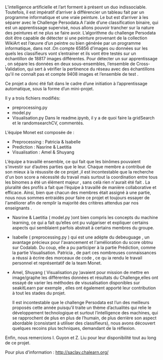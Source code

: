  L’intelligence artificielle et l’art forment à présent un duo indissociable. Toutefois, il est impératif d’arriver à différencier un tableau fait par un programme informatique et une vraie peinture. Le but est d’arriver à les séparer avec le Challenge Persodata.A l'aide d’une classification binaire, qui est un apprentissage supervisé, nous allons pouvoir trancher sur la nature des peintures et ne plus se faire avoir. 
   L’algorithme du challenge Persodata  doit être capable de détecter si une peinture provenant de la collection WikiArt  est l’œuvre d’un peintre ou bien générée par un programme informatique, dans not .On compte 65856 d’images ou données sur les quels les classifieurs vont s’entrainer et ils vont être testés sur un échantillon de 18817 images différentes. Pour détecter un sur apprentissage , on sépare les données en deux sous-ensembles, l’ensemble de Cross-Validation, qui sert à vérifier la pertinence du réseau avec des échantillons qu'il ne connaît pas et compte 9408 images et l’ensemble de test . 

Ce projet a donc été fait dans le cadre d’une initiation à l’apprentissage automatique, sous la forme d’un mini-projet.
 
Il y a trois fichiers modifiés: 
-	preprocessing.py
-	model.py
-	Visualisation.py
Dans le readme.ipynb, il y a de quoi faire la gridSearch et le randomsearchCV, commentés.

L’équipe Monet est composée de : 
-	Preprocessing : Patricia & Isabelle
-	Prediction : Nasrine & Laetitia
-	Visualisation : Amel & Shuyang

L’équipe a travaillé ensemble, ce qui fait que les binômes pouvaient s'investir sur d’autres parties que le leur. Chaque membre a contribué de son mieux à la résussite de ce projet ,il est incontestable que la recherche d'un bon score a nécessité du travail mais surtout la coordination entre tous les binomes a été un élément majeur , sans celà rien n'aurait été fait .
La pluralité des profils a fait que l’équipe à travaillé de manière collaborative et efficace. 
Ainsi, bien que chacun des membres était assigné à une partie, nous nous sommes entraidés pour faire ce projet et toujours essayer de l'améliorer afin de remplir la majorité des critères attendus par nos enseignants .

- Nasrine & Laetitia ( model.py )ont bien compris les concepts du machine learning, ce qui a fait qu’elles ont pu vulgariser et expliquer certains aspects qui semblaient parfois abstrait à certains membres du groupe. 

- Isabelle ( preprocessing.py ) qui est une adèpte du debeuguage , un avantage précieux pour l'avancement et l'amélioration du score obtnu sur Codalab. Du coup, elle a pu participer à la partie Prédiction, comme la partie Visualisation. Patricia , de part ces nombreuses connaissances a réussi à écrire des morceaux de code , ce qu ia rendu le travail personnel et représentatif de la team Monet.

- Amel, Shuyang ( Visualisation.py )avaient pour mission de mettre en image/graphe les différentes données et résultats du Challenge,elles ont essayé de varier les méthodes de visusalisation disponibles sur seakitLearn par exemple , elles ont également apporté leur contribution à tout les stades du projet. 

  Il est incontestable que le challenge Persodata est l’un des meilleurs proposés cette année puisqu’il traite un thème d’actualités qui relie le développement technologique et surtout l’intelligence des machines, qui se rapprochent de plus en plus de l’humain,  de plus derrière son aspect abordable (consistant à utiliser des classifieurs), nous avons découvert quelques recoins plus techniques, demandant de la réflexion.

Enfin, nous remercions I. Guyon et Z. Liu pour leur disponibilité tout au long de ce projet. 

Pour plus d’information : http://saclay.chalearn.org/
